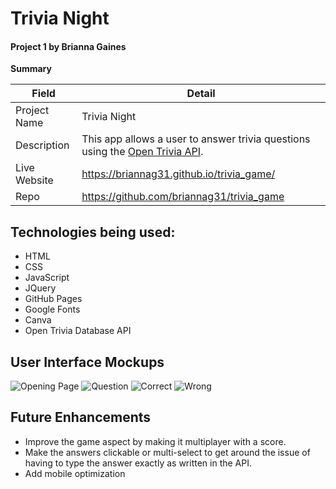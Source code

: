 
# Trivia Night

#### Project 1 by Brianna Gaines

**Summary**

| Field | Detail |
|-------|--------|
| Project Name | Trivia Night|
| Description | This app allows a user to answer trivia questions using the [Open Trivia API](https://opentdb.com/api_config.php). |
| Live Website | https://briannag31.github.io/trivia_game/ |
| Repo | https://github.com/briannag31/trivia_game |

## Technologies being used:

- HTML
- CSS
- JavaScript
- JQuery
- GitHub Pages
- Google Fonts
- Canva
- Open Trivia Database API


## User Interface Mockups

![Opening Page](https://i.imgur.com/aw1XegH.png)
![Question](https://i.imgur.com/9wcttlX.png)
![Correct](https://i.imgur.com/Q1V7L1A.png)
![Wrong](https://i.imgur.com/vIhJIKP.png)

## Future Enhancements

- Improve the game aspect by making it multiplayer with a score.
- Make the answers clickable or multi-select to get around the issue of having to type the answer exactly as written in the API.
- Add mobile optimization
